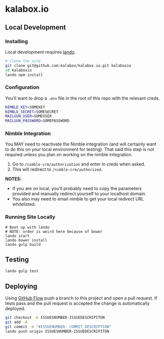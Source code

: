 kalabox.io
==========

Local Development
-----------------

### Installing

Local development requires [lando](https://docs.lndo.io).

```bash
# Clone the site
git clone git@github.com:kalabox/kalabox.io.git kalaboxio
cd kalaboxio
lando npm install
```

### Configuration

You'll want to drop a `.env` file in the root of this repo with the relevant creds.

```bash
NIMBLE_KEY=SOMEKEY
NIMBLE_SECRET=SOMESECRET
MAILGUN_USER=SOMEUSER
MAILGUN_PASSWORD=SOMEPASSWORD
```

### Nimble Integration

You MAY need to reactivate the Nimble integration (and will certainly want to do this on your local environment for testing). That said this step is not required unless you plan on working on the nimble integration.

1.  Go to `/nimble-crm/authorization` and enter in creds when asked.
2.  This will redirect to `/nimble-crm/authorized`.

**NOTES:**

*   If you are on local, you'll probably need to copy the parameters provided and manually redirect yourself to your localhost domain.
*   You also may need to email nimble to get your local redirect URL whitelisted.

### Running Site Locally

```
# Boot up with lando
# NOTE: order is weird here because of bower
lando start
lando bower install
lando gulp build
```

Testing
-------

```bash
lando gulp test
```

Deploying
---------

Using [GitHub Flow](https://guides.github.com/introduction/flow/) push a branch to this project and open a pull request. If tests pass and the pull request is accepted the change is automatically deployed.

```bash
git checkout -b ISSUESNUMBER-ISSUEDESCRIPITON
git add -A
git commit -m "#ISSUENUMBER: COMMIT DESCRIPTION"
lando push origin ISSUESNUMBER-ISSUEDESCRIPITON
```
